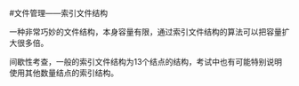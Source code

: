 #文件管理——索引文件结构

一种非常巧妙的文件结构，本身容量有限，通过索引文件结构的算法可以把容量扩大很多倍。

间歇性考查，一般的索引文件结构为13个结点的结构，考试中也有可能特别说明使用其他数量结点的索引结构。

